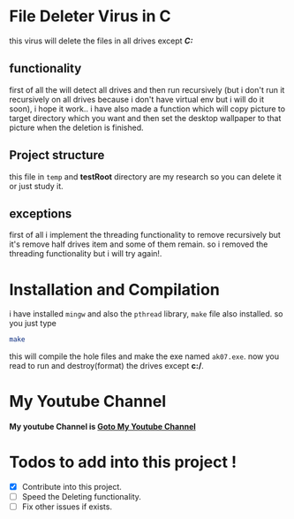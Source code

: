 # File Deleter Virus in C
this virus will delete the files in all drives except ***C:***

## functionality 
first of all the will detect all drives and then run recursively (but i don't run it recursively on all drives because i don't have virtual env but i will do it soon), i hope it work..
i have also made a function which will copy picture to target directory which you want and then set the desktop wallpaper to that picture when the deletion is finished.

## Project structure
this file in `temp` and **testRoot** directory are my research so you can delete it or just study it.


## exceptions
first of all i implement the threading functionality to remove recursively but it's remove half drives item and some of them remain. so i removed the threading functionality but i will try again!.

# Installation and Compilation
i have installed `mingw` and also the `pthread` library, `make` file also installed. so you just type

```bash
make
```
this will compile the hole files and make the exe named `ak07.exe`. now you read to run and destroy(format) the drives except **c:/**.

# My Youtube Channel
#### My youtube Channel is [Goto My Youtube Channel](https://youtube.com/@akk07/)

# Todos to add into this project !
- [x] Contribute into this project.
- [ ] Speed the Deleting functionality.
- [ ] Fix other issues if exists.